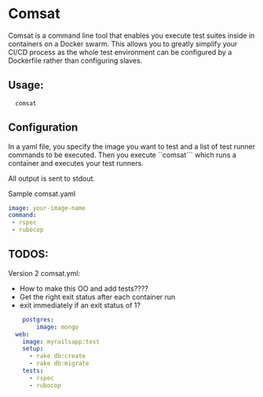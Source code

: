 # Comsat

Comsat is a command line tool that enables you execute test suites inside in containers on a Docker swarm. This allows you to greatly simplify your CI/CD process as the whole test environment can be configured by a Dockerfile rather than configuring slaves.

## Usage:

```
  comsat
```

## Configuration 
In a yaml file, you specify the image you want to test and a list of test runner commands to be executed. Then you execute ``comsat``` which runs a container and executes your test runners.

All output is sent to stdout.

Sample comsat.yaml

```yaml
image: your-image-name
command:
 - rspec
 - rubocop
```

## TODOS:
Version 2 comsat.yml:

 - How to make this OO and add tests????
 - Get the right exit status after each container run
 - exit immediately if an exit status of 1?

```yaml
	postgres:
		image: mongo
  web:
    image: myrailsapp:test
    setup: 
      - rake db:create
      - rake db:migrate
    tests:
      - rspec
      - rubocop
```
